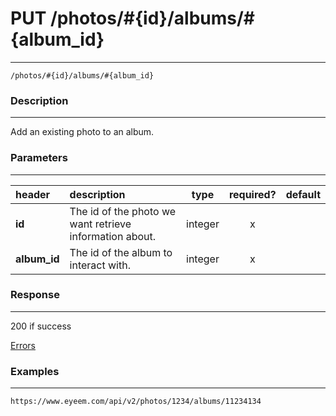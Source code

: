 # PUT /photos/#{id}/albums/#{album_id}     
***
`/photos/#{id}/albums/#{album_id}`

### Description
***
Add an existing photo to an album.

### Parameters
***

|header| description| type |required? |default|
|:---------|:--------------|:----------:|:------------:|:------------:|
|**id**|The id of the photo we want retrieve information about.|integer|x||
|**album_id**|The id of the album to interact with.|integer|x||


### Response
***


200 if success

[Errors](https://github.com/eyeem/API/blob/master/resources/errors.md)

### Examples
***

`https://www.eyeem.com/api/v2/photos/1234/albums/11234134`


